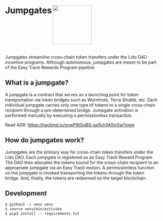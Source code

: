 
<div style="display: flex;">
<h1>Jumpgates
<img src="https://raw.githubusercontent.com/lidofinance/jumpgates/main/img/logo.png" width="128" align="right" />
</div>


Jumpgates streamline cross-chain token transfers under the Lido DAO incentive programs. Although autonomous, jumpgates are meant to be part of the Easy Track Rewards Program pipeline.
  
## What is a jumpgate?

A jumpgate is a contract that serves as a launching point for token transportation via token bridges such as Wormhole, Terra Shuttle, etc. Each individual jumpgate carries only one type of tokens to a single cross-chain recipient through a pre-determined bridge. Jumpgate activation is performed manually by executing a permissionless transaction.

Read ADR: https://hackmd.io/snwPWGqBS-ax5Ur0A5Ix5w?view

## How do jumpgates work?

Jumpgates are the primary way for cross-chain token transfers under the Lido DAO. Each jumpgate is registered as an Easy Track Reward Program. The DAO then allocates the tokens bound for the cross-chain recipient to an appropriate jumpgate via an Easy Track motion. A permissionless function on the jumpgate is invoked transporting the tokens through the token bridge. And, finally, the tokens are redeemed on the target blockchain.

## Development

```bash
$ python3 -m venv venv
$ source venv/bin/activate
$ pip3 install -r requirements.txt
```
